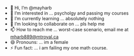 - 👋 Hi, I’m @mayharb
- 👀 I’m interested in ... psycholgy and passing my courses
- 🌱 I’m currently learning ... absolutely nothing
- 💞️ I’m looking to collaborate on ... pls help me
- 📫 How to reach me ... worst-case scenario, email me at mharb889@mtroyal.ca
- 😄 Pronouns: ... im a female
- ⚡ Fun fact: ... i am failing my one math course.

<!---
mayharb/mayharb is a ✨ special ✨ repository because its `README.md` (this file) appears on your GitHub profile.
You can click the Preview link to take a look at your changes.
--->
